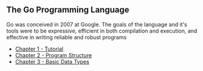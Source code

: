 ## The Go Programming Language
Go was conceived in 2007 at Google. The goals of the language and it's tools were to be expressive, efficient in both compilation and execution, and effective in writing reliable and robust programs

- [Chapter 1 - Tutorial](https://github.com/bradfield-csi-5/shane325/blob/main/prep-phase/go/notes/chapter_1.md)
- [Chapter 2 - Program Structure](https://github.com/bradfield-csi-5/shane325/blob/main/prep-phase/go/notes/chapter_2.md)
- [Chapter 3 - Basic Data Types](https://github.com/bradfield-csi-5/shane325/blob/main/prep-phase/go/notes/chapter_3.md)
